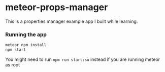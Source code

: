 # meteor-props-manager

This is a properties manager example app I built while learning. 

### Running the app

```bash
meteor npm install
npm start
```
You might need to run `npm run start:su` instead if you are running meteor as root